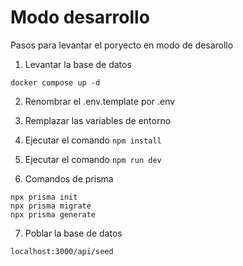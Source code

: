 # Modo desarrollo

Pasos para levantar el poryecto en modo de desarollo

1. Levantar la base de datos

```
docker compose up -d
```

2. Renombrar el .env.template por .env
3. Remplazar las variables de entorno
4. Ejecutar el comando `npm install`
5. Ejecutar el comando `npm run dev`

6. Comandos de prisma

```
npx prisma init
npx prisma migrate
npx prisma generate
```

7. Poblar la base de datos

```
localhost:3000/api/seed
```
